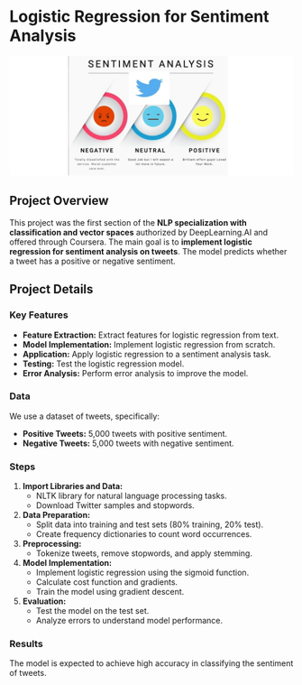 # Logistic Regression for Sentiment Analysis

![Tweet](assets/img/Tweet.jpeg)

## Project Overview
This project was the first section of the **NLP specialization with classification and vector spaces** authorized by DeepLearning.AI and offered through Coursera. The main goal is to **implement logistic regression for sentiment analysis on tweets**. The model predicts whether a tweet has a positive or negative sentiment.

## Project Details

### Key Features
- **Feature Extraction:** Extract features for logistic regression from text.
- **Model Implementation:** Implement logistic regression from scratch.
- **Application:** Apply logistic regression to a sentiment analysis task.
- **Testing:** Test the logistic regression model.
- **Error Analysis:** Perform error analysis to improve the model.

### Data
We use a dataset of tweets, specifically:
- **Positive Tweets:** 5,000 tweets with positive sentiment.
- **Negative Tweets:** 5,000 tweets with negative sentiment.

### Steps
1. **Import Libraries and Data:**
   - NLTK library for natural language processing tasks.
   - Download Twitter samples and stopwords.
2. **Data Preparation:**
   - Split data into training and test sets (80% training, 20% test).
   - Create frequency dictionaries to count word occurrences.
3. **Preprocessing:**
   - Tokenize tweets, remove stopwords, and apply stemming.
4. **Model Implementation:**
   - Implement logistic regression using the sigmoid function.
   - Calculate cost function and gradients.
   - Train the model using gradient descent.
5. **Evaluation:**
   - Test the model on the test set.
   - Analyze errors to understand model performance.

### Results
The model is expected to achieve high accuracy in classifying the sentiment of tweets.
